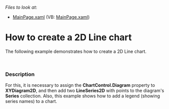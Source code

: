 <!-- default file list -->
*Files to look at*:

* [MainPage.xaml](./CS/LineChart/MainPage.xaml) (VB: [MainPage.xaml](./VB/LineChart/MainPage.xaml))
<!-- default file list end -->
# How to create a 2D Line chart


<p>The following example demonstrates how to create a 2D Line chart.</p><br />



<h3>Description</h3>

<p>For this, it is necessary to assign the <strong>ChartControl.Diagram</strong> property to <strong>XYDiagram2D</strong>, and then add two <strong>LineSeries2D</strong> with points to the diagram&#39;s <strong>Series</strong> collection. Also, this example shows how to add a legend (showing series names) to a chart.</p><br />


<br/>


